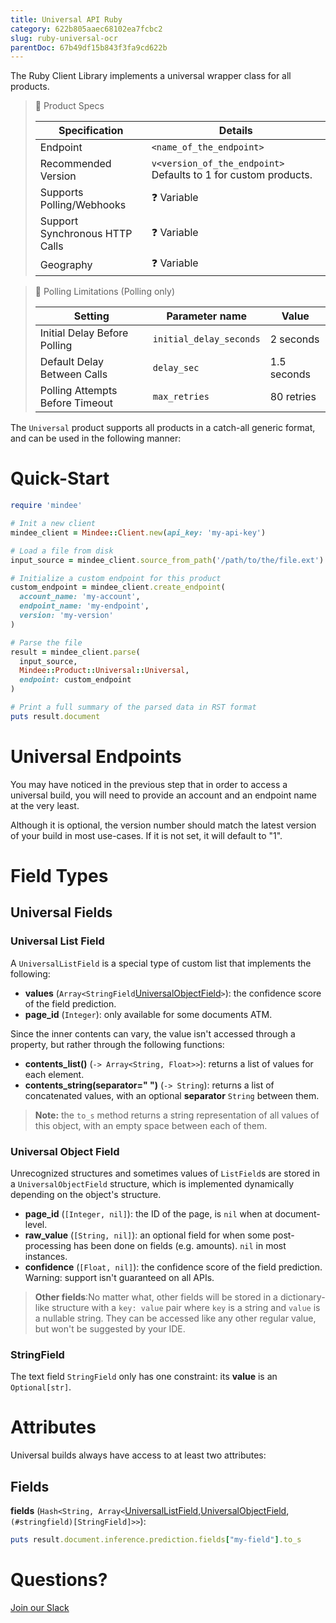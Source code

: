 ```yaml
---
title: Universal API Ruby
category: 622b805aaec68102ea7fcbc2
slug: ruby-universal-ocr
parentDoc: 67b49df15b843f3fa9cd622b
---
```

The Ruby Client Library implements a universal wrapper class for all products.

> 📝 Product Specs
>
> | Specification                  | Details                                                         |
> | ------------------------------ |-----------------------------------------------------------------|
> | Endpoint                       | `<name_of_the_endpoint>`                                        |
> | Recommended Version            | `v<version_of_the_endpoint>` Defaults to 1 for custom products. |
> | Supports Polling/Webhooks      | ❓️ Variable                                                     |
> | Support Synchronous HTTP Calls | ❓ Variable                                                      |
> | Geography                      | ❓ Variable                                                     |

> 🔐 Polling Limitations (Polling only)
>
> | Setting                         | Parameter name          | Value       |
> | ------------------------------- | ----------------------- | ----------- |
> | Initial Delay Before Polling    | `initial_delay_seconds` | 2 seconds   |
> | Default Delay Between Calls     | `delay_sec`             | 1.5 seconds |
> | Polling Attempts Before Timeout | `max_retries`           | 80 retries  |

The `Universal` product supports all products in a catch-all generic format, and can be used in the following manner:

# Quick-Start

```rb
require 'mindee'

# Init a new client
mindee_client = Mindee::Client.new(api_key: 'my-api-key')

# Load a file from disk
input_source = mindee_client.source_from_path('/path/to/the/file.ext')

# Initialize a custom endpoint for this product
custom_endpoint = mindee_client.create_endpoint(
  account_name: 'my-account',
  endpoint_name: 'my-endpoint',
  version: 'my-version'
)

# Parse the file
result = mindee_client.parse(
  input_source,
  Mindee::Product::Universal::Universal,
  endpoint: custom_endpoint
)

# Print a full summary of the parsed data in RST format
puts result.document
```

# Universal Endpoints

You may have noticed in the previous step that in order to access a universal build, you will need to provide an account and an endpoint name at the very least.

Although it is optional, the version number should match the latest version of your build in most use-cases.
If it is not set, it will default to "1".

# Field Types

## Universal Fields

### Universal List Field

A `UniversalListField` is a special type of custom list that implements the following:

- **values** (`Array<StringField`[UniversalObjectField](#universal-object-field)`>`): the confidence score of the field prediction.
- **page_id** (`Integer`): only available for some documents ATM.

Since the inner contents can vary, the value isn't accessed through a property, but rather through the following functions:

- **contents_list()** (`-> Array<String, Float>>`): returns a list of values for each element.
- **contents_string(separator=" ")** (`-> String`): returns a list of concatenated values, with an optional **separator** `String` between them.
> **Note:** the `to_s` method returns a string representation of all values of this object, with an empty space between each of them.

### Universal Object Field

Unrecognized structures and sometimes values of `ListField`s are stored in a `UniversalObjectField` structure, which is implemented dynamically depending on the object's structure.

- **page_id** (`[Integer, nil]`): the ID of the page, is `nil` when at document-level.
- **raw_value** (`[String, nil]`): an optional field for when some post-processing has been done on fields (e.g. amounts). `nil` in most instances.
- **confidence** (`[Float, nil]`): the confidence score of the field prediction. Warning: support isn't guaranteed on all APIs.


> **Other fields**:No matter what, other fields will be stored in a dictionary-like structure with a `key: value` pair where `key` is a string and `value` is a nullable string. They can be accessed like any other regular value, but won't be suggested by your IDE.


### StringField
The text field `StringField` only has one constraint: its **value** is an `Optional[str]`.


# Attributes

Universal builds always have access to at least two attributes:

## Fields

**fields** (`Hash<String, Array<`[UniversalListField](#universal-list-field),[UniversalObjectField](#universal-object-field), `(#stringfield)[StringField]>>`):

```rb
puts result.document.inference.prediction.fields["my-field"].to_s
```

# Questions?

[Join our Slack](https://join.slack.com/t/mindee-community/shared_invite/zt-2d0ds7dtz-DPAF81ZqTy20chsYpQBW5g)
